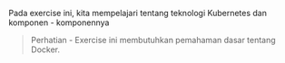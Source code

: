 Pada exercise ini, kita mempelajari tentang teknologi Kubernetes dan komponen - komponennya

> Perhatian - Exercise ini membutuhkan pemahaman dasar tentang Docker.
